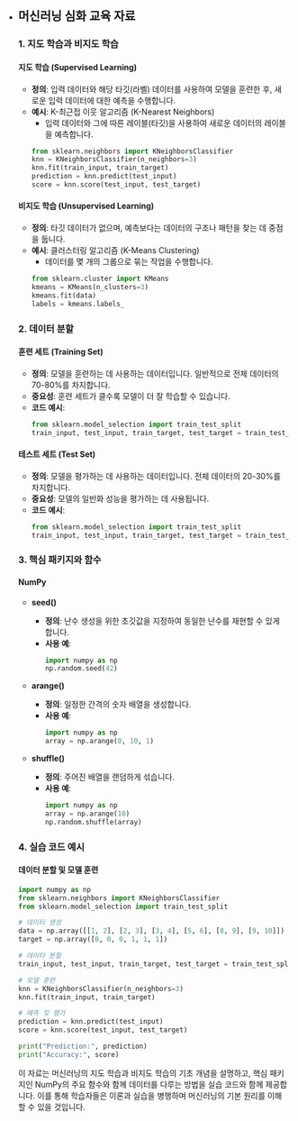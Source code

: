 - ## 머신러닝 심화 교육 자료

  ### 1. 지도 학습과 비지도 학습
  #### 지도 학습 (Supervised Learning)
  - **정의**: 입력 데이터와 해당 타깃(라벨) 데이터를 사용하여 모델을 훈련한 후, 새로운 입력 데이터에 대한 예측을 수행합니다.
  - **예시**: K-최근접 이웃 알고리즘 (K-Nearest Neighbors)
    - 입력 데이터와 그에 따른 레이블(타깃)을 사용하여 새로운 데이터의 레이블을 예측합니다.
    ```python
    from sklearn.neighbors import KNeighborsClassifier
    knn = KNeighborsClassifier(n_neighbors=3)
    knn.fit(train_input, train_target)
    prediction = knn.predict(test_input)
    score = knn.score(test_input, test_target)
    ```

  #### 비지도 학습 (Unsupervised Learning)
  - **정의**: 타깃 데이터가 없으며, 예측보다는 데이터의 구조나 패턴을 찾는 데 중점을 둡니다.
  - **예시**: 클러스터링 알고리즘 (K-Means Clustering)
    - 데이터를 몇 개의 그룹으로 묶는 작업을 수행합니다.
    ```python
    from sklearn.cluster import KMeans
    kmeans = KMeans(n_clusters=3)
    kmeans.fit(data)
    labels = kmeans.labels_
    ```

  ### 2. 데이터 분할
  #### 훈련 세트 (Training Set)
  - **정의**: 모델을 훈련하는 데 사용하는 데이터입니다. 일반적으로 전체 데이터의 70-80%를 차지합니다.
  - **중요성**: 훈련 세트가 클수록 모델이 더 잘 학습할 수 있습니다.
  - **코드 예시**:
    ```python
    from sklearn.model_selection import train_test_split
    train_input, test_input, train_target, test_target = train_test_split(data, target, test_size=0.2)
    ```

  #### 테스트 세트 (Test Set)
  - **정의**: 모델을 평가하는 데 사용하는 데이터입니다. 전체 데이터의 20-30%를 차지합니다.
  - **중요성**: 모델의 일반화 성능을 평가하는 데 사용됩니다.
  - **코드 예시**:
    ```python
    from sklearn.model_selection import train_test_split
    train_input, test_input, train_target, test_target = train_test_split(data, target, test_size=0.2)
    ```

  ### 3. 핵심 패키지와 함수
  #### NumPy
  - **seed()**
    - **정의**: 난수 생성을 위한 초깃값을 지정하여 동일한 난수를 재현할 수 있게 합니다.
    - **사용 예**:
      ```python
      import numpy as np
      np.random.seed(42)
      ```

  - **arange()**
    - **정의**: 일정한 간격의 숫자 배열을 생성합니다.
    - **사용 예**:
      ```python
      import numpy as np
      array = np.arange(0, 10, 1)
      ```

  - **shuffle()**
    - **정의**: 주어진 배열을 랜덤하게 섞습니다.
    - **사용 예**:
      ```python
      import numpy as np
      array = np.arange(10)
      np.random.shuffle(array)
      ```

  ### 4. 실습 코드 예시
  #### 데이터 분할 및 모델 훈련
  ```python
  import numpy as np
  from sklearn.neighbors import KNeighborsClassifier
  from sklearn.model_selection import train_test_split
  
  # 데이터 생성
  data = np.array([[1, 2], [2, 3], [3, 4], [5, 6], [8, 9], [9, 10]])
  target = np.array([0, 0, 0, 1, 1, 1])
  
  # 데이터 분할
  train_input, test_input, train_target, test_target = train_test_split(data, target, test_size=0.2)
  
  # 모델 훈련
  knn = KNeighborsClassifier(n_neighbors=3)
  knn.fit(train_input, train_target)
  
  # 예측 및 평가
  prediction = knn.predict(test_input)
  score = knn.score(test_input, test_target)
  
  print("Prediction:", prediction)
  print("Accuracy:", score)
  ```

  이 자료는 머신러닝의 지도 학습과 비지도 학습의 기초 개념을 설명하고, 핵심 패키지인 NumPy의 주요 함수와 함께 데이터를 다루는 방법을 실습 코드와 함께 제공합니다. 이를 통해 학습자들은 이론과 실습을 병행하며 머신러닝의 기본 원리를 이해할 수 있을 것입니다.